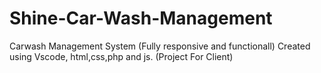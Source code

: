 # Shine-Car-Wash-Management
Carwash Management System (Fully responsive and functionall)
Created using Vscode, html,css,php and js.
(Project For Client)
